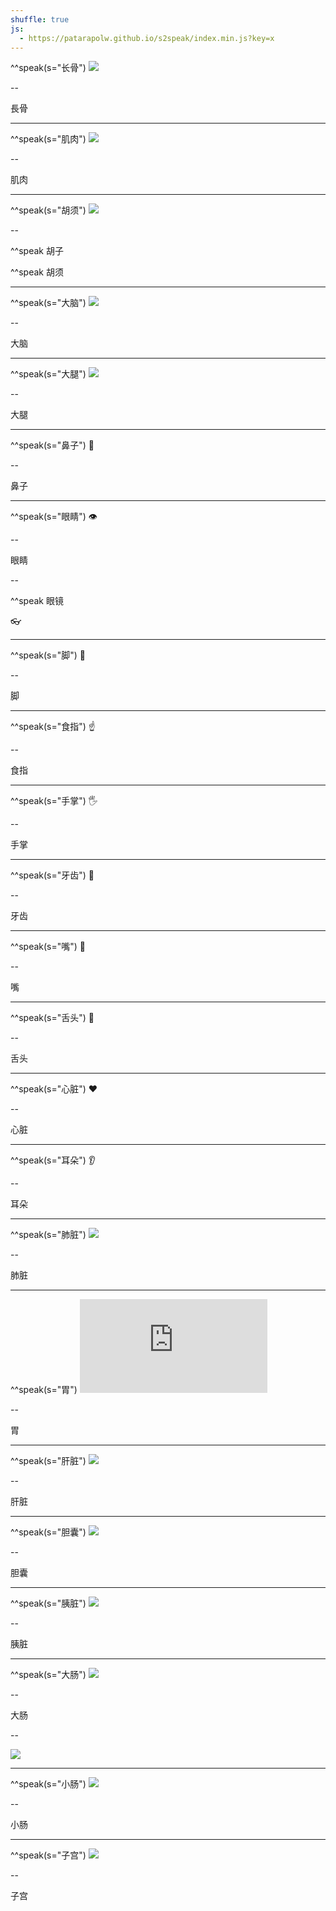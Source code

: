 ```yaml
---
shuffle: true
js:
  - https://patarapolw.github.io/s2speak/index.min.js?key=x
---
```


^^speak(s="长骨") ![](https://upload.wikimedia.org/wikipedia/commons/2/27/603_Anatomy_of_Long_Bone_zh.jpg)

--

長骨

---

^^speak(s="肌肉") ![](http://www.tswongsir-runners.guide/articles/images/muscular_system.jpg)

--

肌肉

---

^^speak(s="胡须") ![](http://pic.616pic.com/ys_bnew_img/00/08/27/XTgEsnGle8.jpg)

--

^^speak 胡子

^^speak 胡须

---

^^speak(s="大脑") ![](https://previews.123rf.com/images/coolvectorstock/coolvectorstock1811/coolvectorstock181107405/111339101-brain-inside-human-head-icon-brain-inside-human-head-symbol-design-from-human-body-parts-collection-.jpg)

--

大脑

---

^^speak(s="大腿") ![](https://pic1.zhimg.com/ec5d25d6aadb0c6fff8411792fdfbe5c_1200x500.jpg)

--

大腿

---

^^speak(s="鼻子") 👃

--

鼻子

---

^^speak(s="眼睛") 👁

--

眼睛

--

^^speak 眼镜

👓

---

^^speak(s="脚") 🦶

--

脚

---

^^speak(s="食指") ☝️

--

食指

---

^^speak(s="手掌") 🖐️

--

手掌

---

^^speak(s="牙齿") 🦷

--

牙齿

---

^^speak(s="嘴") 👄

--

嘴

---

^^speak(s="舌头") 👅

--

舌头

---

^^speak(s="心脏") ❤️

--

心脏

---

^^speak(s="耳朵") 👂

--

耳朵

---

^^speak(s="肺脏") ![](https://pic3.zhimg.com/v2-3da8467bca97a14bc9cd8eace35fe8ee_b.jpg)

--

肺脏

---

^^speak(s="胃") ![](https://pgw.udn.com.tw/gw/photo.php?u=https://uc.udn.com.tw/photo/2018/04/01/1/4618139.png&x=0&y=0&sw=0&sh=0&sl=W&fw=1050)

--

胃

---

^^speak(s="肝脏") ![](http://pic2.zhimg.com/20a454035139f7668d94233defd610d1.jpg)

--

肝脏

---

^^speak(s="胆囊") ![](https://encrypted-tbn0.gstatic.com/images?q=tbn:ANd9GcT0rx9S5RcZcqnu2H_m4QfnHLhCBfP3KPP4BB19LIJ-l9KtfVDr)

--

胆囊

---

^^speak(s="胰脏") ![](https://pbs.twimg.com/media/D12MVnIUkAEbccE.png)

--

胰脏

---

^^speak(s="大肠") ![](https://pic4.zhimg.com/v2-f24e54e8099f4e6288ce8074f64183af_b.jpg)

--

大肠

--

![](https://ali.xinshipu.cn/20110625/original/1308977379903.jpg@300w_225h_90q_1e_1c.jpg)

---

^^speak(s="小肠") ![](https://thumbs.dreamstime.com/z/%E5%9C%A8%E7%99%BD%E8%89%B2%E8%83%8C%E6%99%AF%E9%9A%94-%E7%9A%84%E7%8E%B0%E5%AE%9E%E4%BA%BA%E7%9A%84%E5%B0%8F%E8%82%A0-97596337.jpg)

--

小肠

---

^^speak(s="子宫") ![](http://himg2.huanqiu.com/attachment2010/2017/0912/17/09/20170912050910547.png)

--

子宫

